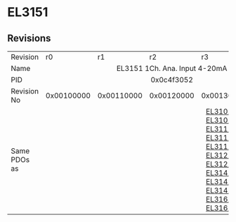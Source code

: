 # EL3151

## Revisions
<table>
<tr>
<td>Revision</td>
<td>r0</td>
<td>r1</td>
<td>r2</td>
<td>r3</td>
<td>r4</td>
</tr>
<tr>
<td>Name</td>
<td colspan=5 align="center">EL3151 1Ch. Ana. Input 4-20mA</td>
</tr>
<tr>
<td>PID</td>
<td colspan=5 align="center">0x0c4f3052</td>
</tr>
<tr>
<td>Revision No</td>
<td>0x00100000</td>
<td>0x00110000</td>
<td>0x00120000</td>
<td>0x00130000</td>
<td>0x00140000</td>
</tr>
<tr>
<td>Same PDOs as</td>
<td colspan=2 align="center"></td>
<td colspan=3 align="center"><a href="EL3101.md">EL3101 r2</a><br/><a href="EL3101.md">EL3101 r3</a><br/><a href="EL3111.md">EL3111 r2</a><br/><a href="EL3111.md">EL3111 r3</a><br/><a href="EL3111.md">EL3111 r4</a><br/><a href="EL3121.md">EL3121 r2</a><br/><a href="EL3121.md">EL3121 r3</a><br/><a href="EL3141.md">EL3141 r2</a><br/><a href="EL3141.md">EL3141 r3</a><br/><a href="EL3141.md">EL3141 r4</a><br/><a href="EL3161.md">EL3161 r2</a><br/><a href="EL3161.md">EL3161 r3</a></td>
</tr>
</table>
